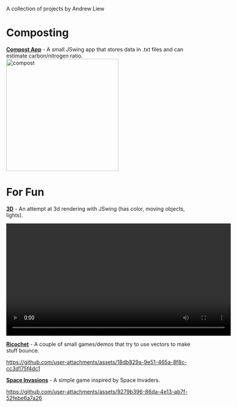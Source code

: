 
A collection of projects by Andrew Liew
# Composting
[**Compost App**](https://github.com/alie6645/ia) - A small JSwing app that stores data in .txt files and can estimate carbon/nitrogen ratio.
<img width="300" height="300" alt="compost" src="https://github.com/user-attachments/assets/c6b482a2-89dd-44ef-a9c3-4cf97438a8b7" />

# For Fun
[**3D**](https://github.com/alie6645/Scene3d) - An attempt at 3d rendering with JSwing (has color, moving objects, lights).


<video width="600" controls>
<source src="https://github.com/alie6645/portfolio/raw/refs/heads/main/PortfolioVids/Scene3d.mp4">
</video>


[**Ricochet**](https://github.com/alie6645/Ricochet) - A couple of small games/demos that try to use vectors to make stuff bounce.


https://github.com/user-attachments/assets/18db829a-9e51-465a-8f8c-cc3d175f4dc1



[**Space Invasions**](https://github.com/alie6645/SpaceInvader) - A simple game inspired by Space Invaders.


https://github.com/user-attachments/assets/9279b396-86da-4e13-ab7f-52febe6a7a26

